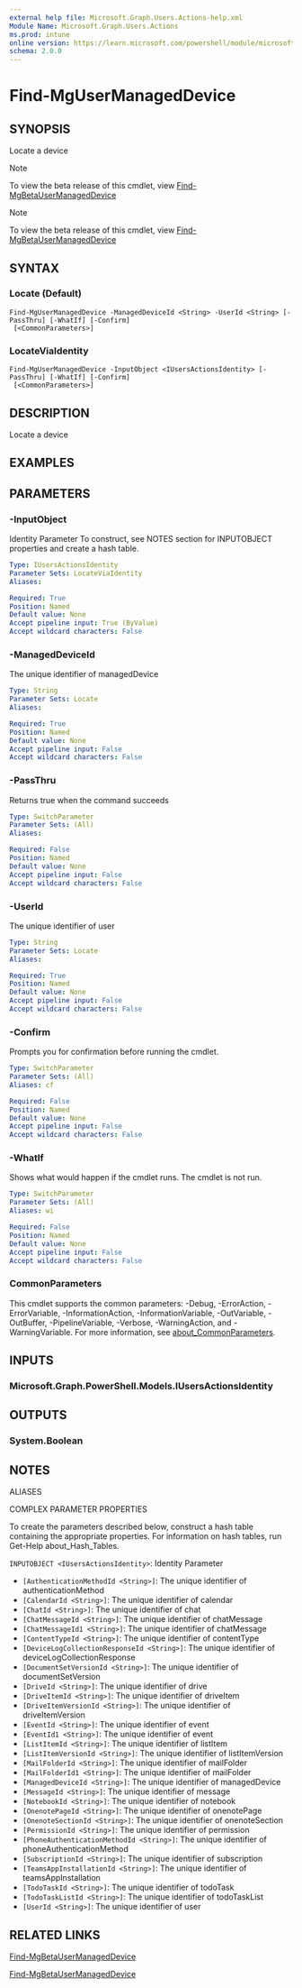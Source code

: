 ```yaml
---
external help file: Microsoft.Graph.Users.Actions-help.xml
Module Name: Microsoft.Graph.Users.Actions
ms.prod: intune
online version: https://learn.microsoft.com/powershell/module/microsoft.graph.users.actions/find-mgusermanageddevice
schema: 2.0.0
---
```


# Find-MgUserManagedDevice

## SYNOPSIS
Locate a device

> [!NOTE]
> To view the beta release of this cmdlet, view [Find-MgBetaUserManagedDevice](/powershell/module/Microsoft.Graph.Beta.Users.Actions/Find-MgBetaUserManagedDevice?view=graph-powershell-beta)

> [!NOTE]
> To view the beta release of this cmdlet, view [Find-MgBetaUserManagedDevice](/powershell/module/Microsoft.Graph.Beta.Users.Actions/Find-MgBetaUserManagedDevice?view=graph-powershell-beta)

## SYNTAX

### Locate (Default)
```
Find-MgUserManagedDevice -ManagedDeviceId <String> -UserId <String> [-PassThru] [-WhatIf] [-Confirm]
 [<CommonParameters>]
```

### LocateViaIdentity
```
Find-MgUserManagedDevice -InputObject <IUsersActionsIdentity> [-PassThru] [-WhatIf] [-Confirm]
 [<CommonParameters>]
```

## DESCRIPTION
Locate a device

## EXAMPLES

## PARAMETERS

### -InputObject
Identity Parameter
To construct, see NOTES section for INPUTOBJECT properties and create a hash table.

```yaml
Type: IUsersActionsIdentity
Parameter Sets: LocateViaIdentity
Aliases:

Required: True
Position: Named
Default value: None
Accept pipeline input: True (ByValue)
Accept wildcard characters: False
```

### -ManagedDeviceId
The unique identifier of managedDevice

```yaml
Type: String
Parameter Sets: Locate
Aliases:

Required: True
Position: Named
Default value: None
Accept pipeline input: False
Accept wildcard characters: False
```

### -PassThru
Returns true when the command succeeds

```yaml
Type: SwitchParameter
Parameter Sets: (All)
Aliases:

Required: False
Position: Named
Default value: None
Accept pipeline input: False
Accept wildcard characters: False
```

### -UserId
The unique identifier of user

```yaml
Type: String
Parameter Sets: Locate
Aliases:

Required: True
Position: Named
Default value: None
Accept pipeline input: False
Accept wildcard characters: False
```

### -Confirm
Prompts you for confirmation before running the cmdlet.

```yaml
Type: SwitchParameter
Parameter Sets: (All)
Aliases: cf

Required: False
Position: Named
Default value: None
Accept pipeline input: False
Accept wildcard characters: False
```

### -WhatIf
Shows what would happen if the cmdlet runs.
The cmdlet is not run.

```yaml
Type: SwitchParameter
Parameter Sets: (All)
Aliases: wi

Required: False
Position: Named
Default value: None
Accept pipeline input: False
Accept wildcard characters: False
```

### CommonParameters
This cmdlet supports the common parameters: -Debug, -ErrorAction, -ErrorVariable, -InformationAction, -InformationVariable, -OutVariable, -OutBuffer, -PipelineVariable, -Verbose, -WarningAction, and -WarningVariable. For more information, see [about_CommonParameters](http://go.microsoft.com/fwlink/?LinkID=113216).

## INPUTS

### Microsoft.Graph.PowerShell.Models.IUsersActionsIdentity
## OUTPUTS

### System.Boolean
## NOTES

ALIASES

COMPLEX PARAMETER PROPERTIES

To create the parameters described below, construct a hash table containing the appropriate properties. For information on hash tables, run Get-Help about_Hash_Tables.


`INPUTOBJECT <IUsersActionsIdentity>`: Identity Parameter
  - `[AuthenticationMethodId <String>]`: The unique identifier of authenticationMethod
  - `[CalendarId <String>]`: The unique identifier of calendar
  - `[ChatId <String>]`: The unique identifier of chat
  - `[ChatMessageId <String>]`: The unique identifier of chatMessage
  - `[ChatMessageId1 <String>]`: The unique identifier of chatMessage
  - `[ContentTypeId <String>]`: The unique identifier of contentType
  - `[DeviceLogCollectionResponseId <String>]`: The unique identifier of deviceLogCollectionResponse
  - `[DocumentSetVersionId <String>]`: The unique identifier of documentSetVersion
  - `[DriveId <String>]`: The unique identifier of drive
  - `[DriveItemId <String>]`: The unique identifier of driveItem
  - `[DriveItemVersionId <String>]`: The unique identifier of driveItemVersion
  - `[EventId <String>]`: The unique identifier of event
  - `[EventId1 <String>]`: The unique identifier of event
  - `[ListItemId <String>]`: The unique identifier of listItem
  - `[ListItemVersionId <String>]`: The unique identifier of listItemVersion
  - `[MailFolderId <String>]`: The unique identifier of mailFolder
  - `[MailFolderId1 <String>]`: The unique identifier of mailFolder
  - `[ManagedDeviceId <String>]`: The unique identifier of managedDevice
  - `[MessageId <String>]`: The unique identifier of message
  - `[NotebookId <String>]`: The unique identifier of notebook
  - `[OnenotePageId <String>]`: The unique identifier of onenotePage
  - `[OnenoteSectionId <String>]`: The unique identifier of onenoteSection
  - `[PermissionId <String>]`: The unique identifier of permission
  - `[PhoneAuthenticationMethodId <String>]`: The unique identifier of phoneAuthenticationMethod
  - `[SubscriptionId <String>]`: The unique identifier of subscription
  - `[TeamsAppInstallationId <String>]`: The unique identifier of teamsAppInstallation
  - `[TodoTaskId <String>]`: The unique identifier of todoTask
  - `[TodoTaskListId <String>]`: The unique identifier of todoTaskList
  - `[UserId <String>]`: The unique identifier of user

## RELATED LINKS

[Find-MgBetaUserManagedDevice](/powershell/module/Microsoft.Graph.Beta.Users.Actions/Find-MgBetaUserManagedDevice?view=graph-powershell-beta)

[Find-MgBetaUserManagedDevice](/powershell/module/Microsoft.Graph.Beta.Users.Actions/Find-MgBetaUserManagedDevice?view=graph-powershell-beta)

